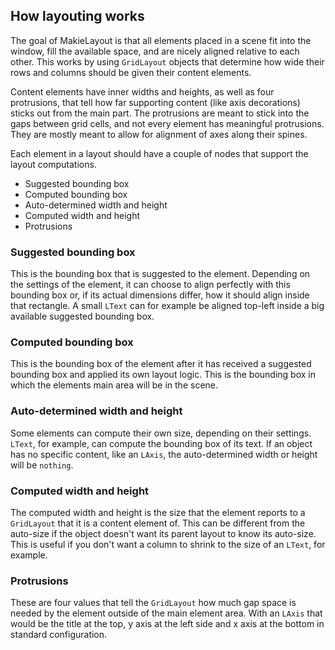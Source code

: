 ## How layouting works

The goal of MakieLayout is that all elements placed in a scene fit into the
window, fill the available space, and are nicely aligned relative to each other.
This works by using `GridLayout` objects that determine how wide their rows and
columns should be given their content elements.

Content elements have inner widths and heights, as well as four protrusions, that tell
how far supporting content (like axis decorations) sticks out from the main part.
The protrusions are meant to stick into the gaps between grid cells, and not every
element has meaningful protrusions. They are mostly meant to allow for alignment
of axes along their spines.

Each element in a layout should have a couple of nodes that support the layout
computations.
- Suggested bounding box
- Computed bounding box
- Auto-determined width and height
- Computed width and height
- Protrusions

### Suggested bounding box

This is the bounding box that is suggested to the element. Depending on the
settings of the element, it can choose to align perfectly with this bounding box
or, if its actual dimensions differ, how it should align inside that rectangle.
A small `LText` can for example be aligned top-left inside a big available suggested
bounding box.

### Computed bounding box

This is the bounding box of the element after it has received a suggested bounding
box and applied its own layout logic. This is the bounding box in which the elements
main area will be in the scene.

### Auto-determined width and height

Some elements can compute their own size, depending on their settings. `LText`,
for example, can compute the bounding box of its text. If an object has no specific
content, like an `LAxis`, the auto-determined width or height will be `nothing`.

### Computed width and height

The computed width and height is the size that the element reports to a `GridLayout`
that it is a content element of. This can be different from the auto-size if the
object doesn't want its parent layout to know its auto-size. This is useful if
you don't want a column to shrink to the size of an `LText`, for example.

### Protrusions

These are four values that tell the `GridLayout` how much gap space is needed by
the element outside of the main element area. With an `LAxis` that would be the
title at the top, y axis at the left side and x axis at the bottom in standard
configuration.
